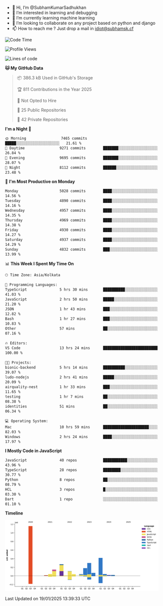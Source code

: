 - 👋 Hi, I’m @SubhamKumarSadhukhan
- 👀 I’m interested in learning and debugging
- 🌱 I’m currently learning machine learning
- 💞️ I’m looking to collaborate on any project based on python and django
- 📫 How to reach me ?
      Just drop a mail in idiot@subhamsk.cf

<!---
SubhamKumarSadhukhan/SubhamKumarSadhukhan is a ✨ special ✨ repository because its `README.md` (this file) appears on your GitHub profile.
You can click the Preview link to take a look at your changes.
--->


<!--START_SECTION:waka-->
![Code Time](http://img.shields.io/badge/Code%20Time-2%2C716%20hrs%2059%20mins-blue)

![Profile Views](http://img.shields.io/badge/Profile%20Views-0-blue)

![Lines of code](https://img.shields.io/badge/From%20Hello%20World%20I%27ve%20Written-2.8%20million%20lines%20of%20code-blue)

**🐱 My GitHub Data** 

> 📦 386.3 kB Used in GitHub's Storage 
 > 
> 🏆 811 Contributions in the Year 2025
 > 
> 🚫 Not Opted to Hire
 > 
> 📜 25 Public Repositories 
 > 
> 🔑 42 Private Repositories 
 > 
**I'm a Night 🦉** 

```text
🌞 Morning                7465 commits        █████░░░░░░░░░░░░░░░░░░░░   21.61 % 
🌆 Daytime                9271 commits        ███████░░░░░░░░░░░░░░░░░░   26.84 % 
🌃 Evening                9695 commits        ███████░░░░░░░░░░░░░░░░░░   28.07 % 
🌙 Night                  8112 commits        ██████░░░░░░░░░░░░░░░░░░░   23.48 % 
```
📅 **I'm Most Productive on Monday** 

```text
Monday                   5028 commits        ████░░░░░░░░░░░░░░░░░░░░░   14.56 % 
Tuesday                  4890 commits        ████░░░░░░░░░░░░░░░░░░░░░   14.16 % 
Wednesday                4957 commits        ████░░░░░░░░░░░░░░░░░░░░░   14.35 % 
Thursday                 4969 commits        ████░░░░░░░░░░░░░░░░░░░░░   14.38 % 
Friday                   4930 commits        ████░░░░░░░░░░░░░░░░░░░░░   14.27 % 
Saturday                 4937 commits        ████░░░░░░░░░░░░░░░░░░░░░   14.29 % 
Sunday                   4832 commits        ███░░░░░░░░░░░░░░░░░░░░░░   13.99 % 
```


📊 **This Week I Spent My Time On** 

```text
🕑︎ Time Zone: Asia/Kolkata

💬 Programming Languages: 
TypeScript               5 hrs 30 mins       ██████████░░░░░░░░░░░░░░░   41.03 % 
JavaScript               2 hrs 50 mins       █████░░░░░░░░░░░░░░░░░░░░   21.20 % 
JSON                     1 hr 43 mins        ███░░░░░░░░░░░░░░░░░░░░░░   12.82 % 
Bash                     1 hr 27 mins        ███░░░░░░░░░░░░░░░░░░░░░░   10.83 % 
Other                    57 mins             ██░░░░░░░░░░░░░░░░░░░░░░░   07.16 % 

🔥 Editors: 
VS Code                  13 hrs 24 mins      █████████████████████████   100.00 % 

🐱‍💻 Projects: 
bionic-backend           5 hrs 14 mins       ██████████░░░░░░░░░░░░░░░   39.07 % 
ludo-nodejs              2 hrs 41 mins       █████░░░░░░░░░░░░░░░░░░░░   20.09 % 
airquality-nest          1 hr 33 mins        ███░░░░░░░░░░░░░░░░░░░░░░   11.65 % 
testing                  1 hr 7 mins         ██░░░░░░░░░░░░░░░░░░░░░░░   08.38 % 
identities               51 mins             ██░░░░░░░░░░░░░░░░░░░░░░░   06.34 % 

💻 Operating System: 
Mac                      10 hrs 59 mins      █████████████████████░░░░   82.03 % 
Windows                  2 hrs 24 mins       ████░░░░░░░░░░░░░░░░░░░░░   17.97 % 
```

**I Mostly Code in JavaScript** 

```text
JavaScript               40 repos            ███████████░░░░░░░░░░░░░░   43.96 % 
TypeScript               28 repos            ████████░░░░░░░░░░░░░░░░░   30.77 % 
Python                   8 repos             ██░░░░░░░░░░░░░░░░░░░░░░░   08.79 % 
HCL                      3 repos             █░░░░░░░░░░░░░░░░░░░░░░░░   03.30 % 
Dart                     1 repo              ░░░░░░░░░░░░░░░░░░░░░░░░░   01.10 % 
```



**Timeline**

![Lines of Code chart](https://raw.githubusercontent.com/SubhamKumarSadhukhan/SubhamKumarSadhukhan/main/assets/bar_graph.png)


 Last Updated on 19/01/2025 13:39:33 UTC
<!--END_SECTION:waka-->

